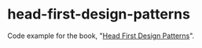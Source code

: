# head-first-design-patterns


Code example for the book, "[Head First Design Patterns](http://www.headfirstlabs.com/books/hfdp/)".